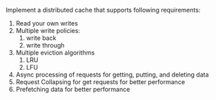 Implement a distributed cache that supports following requirements:
1. Read your own writes
2. Multiple write policies: 
   1. write back
   2. write through
3. Multiple eviction algorithms
    1. LRU
    2. LFU
4. Async processing of requests for getting, putting, and deleting data
5. Request Collapsing for get requests for better performance
6. Prefetching data for better performance